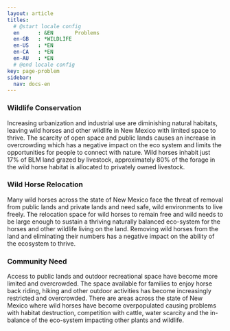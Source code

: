 ```yaml
---
layout: article
titles:
  # @start locale config
  en      : &EN       Problems
  en-GB   : *WILDLIFE
  en-US   : *EN
  en-CA   : *EN
  en-AU   : *EN
  # @end locale config
key: page-problem
sidebar:
  nav: docs-en
---
```


### Wildlife Conservation
Increasing urbanization and industrial use are diminishing natural habitats, leaving wild horses and other wildlife in New Mexico with limited space to thrive. The scarcity of open space and public lands causes an increase in overcrowding which has a negative impact on the eco system and limits the opportunities for people to connect with nature.  Wild horses inhabit just 17% of BLM land grazed by livestock, approximately 80% of the forage in the wild horse habitat is allocated to privately owned livestock.

### Wild Horse Relocation
Many wild horses across the state of New Mexico face the threat of removal from public lands and private lands and need safe, wild environments to live freely. The relocation space for wild horses to remain free and wild needs to be large enough to sustain a thriving naturally balanced eco-system for the horses and other wildlife living on the land.  Removing wild horses from the land and eliminating their numbers has a negative impact on the ability of the ecosystem to thrive.

### Community Need
Access to public lands and outdoor recreational space have become more limited and overcrowded. The space available for families to enjoy horse back riding, hiking and other outdoor activities has become increasingly restricted and overcrowded. There are areas across the state of New Mexico where wild horses have become overpopulated causing problems with habitat destruction, competition with cattle, water scarcity and the in-balance of the eco-system impacting other plants and wildlife.


